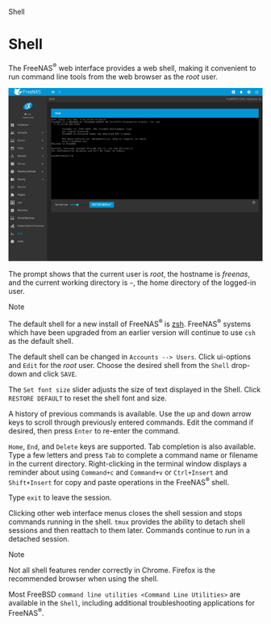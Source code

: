 <div class="index">

Shell

</div>

Shell
=====

The FreeNAS<sup>®</sup> web interface provides a web shell, making it
convenient to run command line tools from the web browser as the *root*
user.

<div id="web_shell_fig">

![Web Shell](images/shell.png)

</div>

The prompt shows that the current user is *root*, the hostname is
*freenas*, and the current working directory is `~`, the home directory
of the logged-in user.

<div class="note">

<div class="title">

Note

</div>

The default shell for a new install of FreeNAS<sup>®</sup> is
[zsh](https://www.freebsd.org/cgi/man.cgi?query=zsh).
FreeNAS<sup>®</sup> systems which have been upgraded from an earlier
version will continue to use `csh` as the default shell.

The default shell can be changed in `Accounts --> Users`. Click
ui-options and `Edit` for the *root* user. Choose the desired shell from
the `Shell` drop-down and click `SAVE`.

</div>

The `Set font size` slider adjusts the size of text displayed in the
Shell. Click `RESTORE DEFAULT` to reset the shell font and size.

A history of previous commands is available. Use the up and down arrow
keys to scroll through previously entered commands. Edit the command if
desired, then press `Enter` to re-enter the command.

`Home`, `End`, and `Delete` keys are supported. Tab completion is also
available. Type a few letters and press `Tab` to complete a command name
or filename in the current directory. Right-clicking in the terminal
window displays a reminder about using `Command+c` and `Command+v` or
`Ctrl+Insert` and `Shift+Insert` for copy and paste operations in the
FreeNAS<sup>®</sup> shell.

Type `exit` to leave the session.

Clicking other web interface menus closes the shell session and stops
commands running in the shell. `tmux` provides the ability to detach
shell sessions and then reattach to them later. Commands continue to run
in a detached session.

<div class="note">

<div class="title">

Note

</div>

Not all shell features render correctly in Chrome. Firefox is the
recommended browser when using the shell.

</div>

Most FreeBSD `command line utilities <Command Line Utilities>` are
available in the `Shell`, including additional troubleshooting
applications for FreeNAS<sup>®</sup>.

